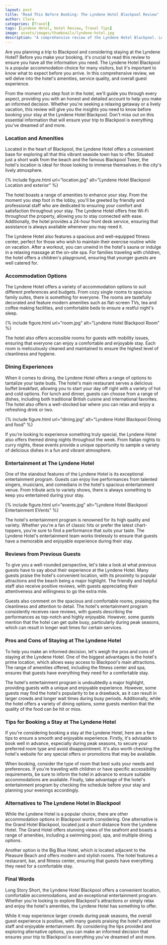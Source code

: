```yaml
---
layout: post
title: "Read This Before Booking: The Lyndene Hotel Blackpool Review"
author: Clara
categories: [Travel]
tags: [Lyndene Hotel, Hotel Review, Travel Tips]
image: assets/images/thumbnails/lyndene-hotel.jpg
description: "A comprehensive review of the Lyndene Hotel Blackpool. Learn about the hotel's amenities, service quality, and overall guest experience before you book your stay."
---
```

Are you planning a trip to Blackpool and considering staying at the Lyndene Hotel? Before you make your booking, it's crucial to read this review to ensure you have all the information you need. The Lyndene Hotel Blackpool is a popular accommodation choice for many visitors, but it's important to know what to expect before you arrive. In this comprehensive review, we will delve into the hotel's amenities, service quality, and overall guest experience. 

From the moment you step foot in the hotel, we'll guide you through every aspect, providing you with an honest and detailed account to help you make an informed decision. Whether you're seeking a relaxing getaway or a lively vacation, this review will give you the insights you need to know before booking your stay at the Lyndene Hotel Blackpool. Don't miss out on this essential information that will ensure your trip to Blackpool is everything you've dreamed of and more.

### Location and Amenities

Located in the heart of Blackpool, the Lyndene Hotel offers a convenient base for exploring all that this vibrant seaside town has to offer. Situated just a short walk from the beach and the famous Blackpool Tower, the hotel's location is ideal for those looking to immerse themselves in the city's lively atmosphere.

{% include figure.html url="location.jpg" alt="Lyndene Hotel Blackpool Location and exterior" %}

The hotel boasts a range of amenities to enhance your stay. From the moment you step foot in the lobby, you'll be greeted by friendly and professional staff who are dedicated to ensuring your comfort and satisfaction throughout your stay. The Lyndene Hotel offers free Wi-Fi throughout the property, allowing you to stay connected with ease. Additionally, the hotel provides a 24-hour front desk service, ensuring that assistance is always available whenever you may need it.

The Lyndene Hotel also features a spacious and well-equipped fitness center, perfect for those who wish to maintain their exercise routine while on vacation. After a workout, you can unwind in the hotel's sauna or indulge in a relaxing massage at the on-site spa. For families traveling with children, the hotel offers a children's playground, ensuring that younger guests are well catered for.

### Accommodation Options

The Lyndene Hotel offers a variety of accommodation options to suit different preferences and budgets. From cozy single rooms to spacious family suites, there is something for everyone. The rooms are tastefully decorated and feature modern amenities such as flat-screen TVs, tea and coffee making facilities, and comfortable beds to ensure a restful night's sleep.

{% include figure.html url="room.jpg" alt="Lyndene Hotel Blackpool Room" %}

The hotel also offers accessible rooms for guests with mobility issues, ensuring that everyone can enjoy a comfortable and enjoyable stay. Each room is meticulously cleaned and maintained to ensure the highest level of cleanliness and hygiene.

### Dining Experiences

When it comes to dining, the Lyndene Hotel offers a range of options to tantalize your taste buds. The hotel's main restaurant serves a delicious buffet breakfast, allowing you to start your day off right with a variety of hot and cold options. For lunch and dinner, guests can choose from a range of dishes, including both traditional British cuisine and international favorites. The hotel also offers a well-stocked bar where you can relax and enjoy a refreshing drink or two.

{% include figure.html url="dining.jpg" alt="Lyndene Hotel Blackpool Dining and food" %}

If you're looking to experience something truly special, the Lyndene Hotel also offers themed dining nights throughout the week. From Italian nights to curry nights, these events provide a unique opportunity to sample a variety of delicious dishes in a fun and vibrant atmosphere.

### Entertainment at The Lyndene Hotel

One of the standout features of the Lyndene Hotel is its exceptional entertainment program. Guests can enjoy live performances from talented singers, musicians, and comedians in the hotel's spacious entertainment venue. From tribute acts to variety shows, there is always something to keep you entertained during your stay.

{% include figure.html url="events.jpg" alt="Lyndene Hotel Blackpool Entertainment EVents" %}

The hotel's entertainment program is renowned for its high quality and variety. Whether you're a fan of classic hits or prefer the latest chart-toppers, you're sure to find a performance that suits your taste. The Lyndene Hotel's entertainment team works tirelessly to ensure that guests have a memorable and enjoyable experience during their stay.

### Reviews from Previous Guests

To give you a well-rounded perspective, let's take a look at what previous guests have to say about their experience at the Lyndene Hotel. Many guests praise the hotel's convenient location, with its proximity to popular attractions and the beach being a major highlight. The friendly and helpful staff also receive positive reviews, with guests appreciating their attentiveness and willingness to go the extra mile.

Guests also comment on the spacious and comfortable rooms, praising the cleanliness and attention to detail. The hotel's entertainment program consistently receives rave reviews, with guests describing the performances as top-notch and highly enjoyable. However, some guests mention that the hotel can get quite busy, particularly during peak seasons, which can result in longer wait times for certain services.

### Pros and Cons of Staying at The Lyndene Hotel

To help you make an informed decision, let's weigh the pros and cons of staying at the Lyndene Hotel. One of the biggest advantages is the hotel's prime location, which allows easy access to Blackpool's main attractions. The range of amenities offered, including the fitness center and spa, ensures that guests have everything they need for a comfortable stay.

The hotel's entertainment program is undoubtedly a major highlight, providing guests with a unique and enjoyable experience. However, some guests may find the hotel's popularity to be a drawback, as it can result in larger crowds and longer wait times during busy periods. Additionally, while the hotel offers a variety of dining options, some guests mention that the quality of the food can be hit or miss.

### Tips for Booking a Stay at The Lyndene Hotel

If you're considering booking a stay at the Lyndene Hotel, here are a few tips to ensure a smooth and enjoyable experience. Firstly, it's advisable to book well in advance, especially during peak seasons, to secure your preferred room type and avoid disappointment. It's also worth checking the hotel's website for any special offers or promotions that may be available.

When booking, consider the type of room that best suits your needs and preferences. If you're traveling with children or have specific accessibility requirements, be sure to inform the hotel in advance to ensure suitable accommodations are available. Finally, take advantage of the hotel's entertainment program by checking the schedule before your stay and planning your evenings accordingly.

### Alternatives to The Lyndene Hotel in Blackpool

While the Lyndene Hotel is a popular choice, there are other accommodation options in Blackpool worth considering. One alternative is the Grand Hotel Blackpool, located just a short distance from the Lyndene Hotel. The Grand Hotel offers stunning views of the seafront and boasts a range of amenities, including a swimming pool, spa, and multiple dining options.

Another option is the Big Blue Hotel, which is located adjacent to the Pleasure Beach and offers modern and stylish rooms. The hotel features a restaurant, bar, and fitness center, ensuring that guests have everything they need for a comfortable stay.

### Final Words

Long Story Short, the Lyndene Hotel Blackpool offers a convenient location, comfortable accommodations, and an exceptional entertainment program. Whether you're looking to explore Blackpool's attractions or simply relax and enjoy the hotel's amenities, the Lyndene Hotel has something to offer. 

While it may experience larger crowds during peak seasons, the overall guest experience is positive, with many guests praising the hotel's attentive staff and enjoyable entertainment. By considering the tips provided and exploring alternative options, you can make an informed decision that ensures your trip to Blackpool is everything you've dreamed of and more.